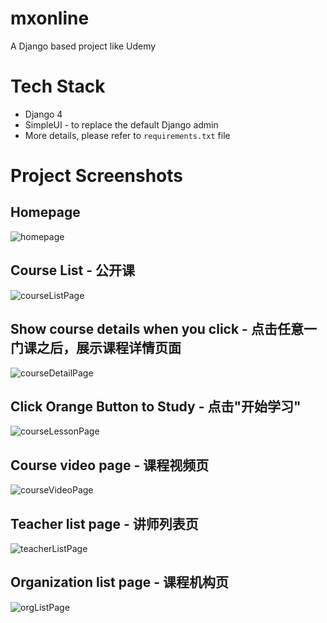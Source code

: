 # mxonline
A Django based project like Udemy

# Tech Stack
* Django 4
* SimpleUI - to replace the default Django admin
* More details, please refer to `requirements.txt` file

# Project Screenshots
## Homepage
![homepage](https://user-images.githubusercontent.com/4078550/234998151-bed121ac-8909-4b27-8a37-1ae9d7e8673c.png)

## Course List - 公开课
![courseListPage](https://user-images.githubusercontent.com/4078550/234998481-553aa8e3-9266-42cc-b091-cc514df6c97c.png)

## Show course details when you click - 点击任意一门课之后，展示课程详情页面
![courseDetailPage](https://user-images.githubusercontent.com/4078550/234998589-239a12ad-a4a2-41f4-96f3-f6eb4c52546a.png)

## Click Orange Button to Study - 点击"开始学习"
![courseLessonPage](https://user-images.githubusercontent.com/4078550/234998758-17540256-a2ad-4830-aea0-4585365cf043.png)

## Course video page - 课程视频页
![courseVideoPage](https://user-images.githubusercontent.com/4078550/234999324-0d2fb3ae-8b93-4bd0-b73a-fc9173ea28d7.png)

## Teacher list page - 讲师列表页
![teacherListPage](https://user-images.githubusercontent.com/4078550/234998921-7a40e3d4-12b9-417f-aade-0dc9ebade1ba.png)

## Organization list page - 课程机构页
![orgListPage](https://user-images.githubusercontent.com/4078550/234998947-a5f327a5-1190-4ca7-9cac-0e483f32e567.png)
